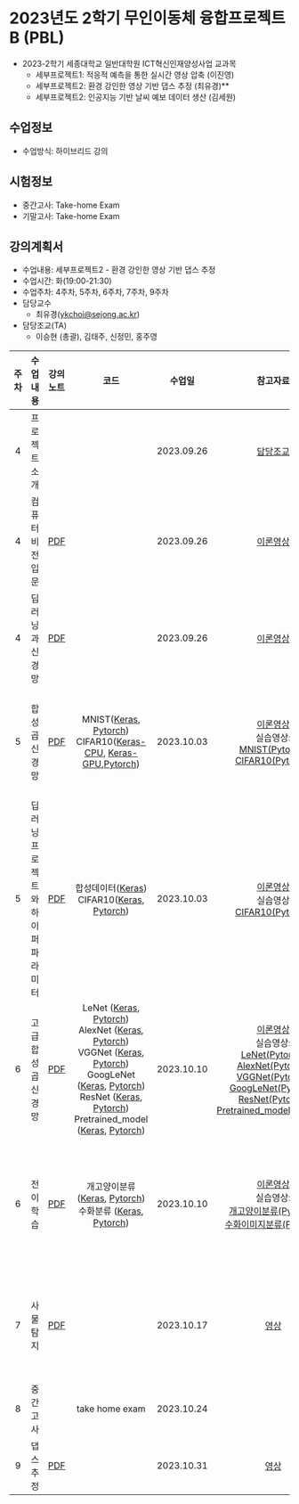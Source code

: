 # 2023년도 2학기 무인이동체 융합프로젝트B (PBL) 
- 2023-2학기 세종대학교 일반대학원 ICT혁신인재양성사업 교과목
  - 세부프로젝트1: 적응적 예측을 통한 실시간 영상 압축 (이진영)
  - 세부프로젝트2: 환경 강인한 영상 기반 댑스 추정 (최유경)**
  - 세부프로젝트2: 인공지능 기반 날씨 예보 데이터 생산 (김세원)
  
## 수업정보
- 수업방식: 하이브리드 강의 

## 시험정보
- 중간고사: Take-home Exam 
- 기말고사: Take-home Exam

## 강의계획서
- 수업내용: 세부프로젝트2 - 환경 강인한 영상 기반 댑스 추정
- 수업시간: 화(19:00-21:30)
- 수업주차: 4주차, 5주차, 6주차, 7주차, 9주차
- 담당교수
  - 최유경(ykchoi@sejong.ac.kr)
- 담당조교(TA)
  - 이승현 (총괄), 김태주, 신정민, 홍주영

| 주차 | 수업내용 | 강의노트 | 코드 | 수업일 | 참고자료 | 과제 | 비고 | 
|:---:|:---:|:---:|:---:|:---:|:---:|:---:|:---:|
| 4 | 프로젝트 소개 | | | 2023.09.26 | [담당조교](https://github.com/sejongresearch/2023.Mobility.PBL.B/blob/main/Mentor.md) | | 오프라인 |
| 4 | 컴퓨터비전 <br> 입문 | [PDF](https://github.com/sejongresearch/2023.Mobility.PBL.B/blob/main/LectureNotes/%5B1%E1%84%8C%E1%85%A1%E1%86%BC%5D%20%E1%84%8F%E1%85%A5%E1%86%B7%E1%84%91%E1%85%B2%E1%84%90%E1%85%A5%E1%84%87%E1%85%B5%E1%84%8C%E1%85%A5%E1%86%AB%20%E1%84%8B%E1%85%B5%E1%86%B8%E1%84%86%E1%85%AE%E1%86%AB%20(2023).pdf) | | 2023.09.26 |  [이론영상](https://youtu.be/y_7ROFzkS7E) | | |
| 4 | 딥러닝과 <br> 신경망 | [PDF](https://github.com/sejongresearch/2023.Mobility.PBL.B/blob/main/LectureNotes/%5B2%E1%84%8C%E1%85%A1%E1%86%BC%5D%20%E1%84%83%E1%85%B5%E1%86%B8%E1%84%85%E1%85%A5%E1%84%82%E1%85%B5%E1%86%BC%E1%84%80%E1%85%AA%20%E1%84%89%E1%85%B5%E1%86%AB%E1%84%80%E1%85%A7%E1%86%BC%E1%84%86%E1%85%A1%E1%86%BC%20(2023).pdf) | | 2023.09.26 |  [이론영상](https://youtu.be/-CDG4fIJfe0) | | |
| 5 | 합성곱신경망 | [PDF](https://github.com/sejongresearch/2023.Mobility.PBL.B/blob/main/LectureNotes/%5B3%E1%84%8C%E1%85%A1%E1%86%BC%5D%20%E1%84%92%E1%85%A1%E1%86%B8%E1%84%89%E1%85%A5%E1%86%BC%E1%84%80%E1%85%A9%E1%86%B8%E1%84%89%E1%85%B5%E1%86%AB%E1%84%80%E1%85%A7%E1%86%BC%E1%84%86%E1%85%A1%E1%86%BC%20(2023).pdf) | MNIST([Keras](https://www.kaggle.com/code/yukyungchoi/2022-dl-w3p1/notebook), [Pytorch](https://www.kaggle.com/code/dobarri/03-mnist-cnn)) <br/> CIFAR10([Keras-CPU](https://www.kaggle.com/code/yukyungchoi/2022-dl-w3-project-cpu/notebook), [Keras-GPU](https://www.kaggle.com/code/yukyungchoi/2022-dl-w3-project-gpu/notebook),[Pytorch](https://www.kaggle.com/code/leeseunghyeon99/2023-1-dls-w3-cifar10-cnn)) | 2023.10.03 |  [이론영상](https://youtu.be/NmUknzJqYG4) <br/> 실습영상: <br> [MNIST(Pytorch)](https://www.youtube.com/watch?v=J-9Lez2EoyM) <br/> [CIFAR10(Pytorch)](https://www.youtube.com/watch?v=nV5cU9IBG00)| | 오프라인 <br> 실습가능 |
| 5 | 딥러닝프로젝트와 <br> 하이퍼파라미터 | [PDF](https://github.com/sejongresearch/2023.Mobility.PBL.B/blob/main/LectureNotes/%5B4%E1%84%8C%E1%85%A1%E1%86%BC%5D%20%E1%84%83%E1%85%B5%E1%86%B8%E1%84%85%E1%85%A5%E1%84%82%E1%85%B5%E1%86%BC%E1%84%91%E1%85%B3%E1%84%85%E1%85%A9%E1%84%8C%E1%85%A6%E1%86%A8%E1%84%90%E1%85%B3%E1%84%8B%E1%85%AA%20%E1%84%92%E1%85%A1%E1%84%8B%E1%85%B5%E1%84%91%E1%85%A5%E1%84%91%E1%85%A1%E1%84%85%E1%85%A1%E1%84%86%E1%85%B5%E1%84%90%E1%85%A5%E1%84%90%E1%85%B2%E1%84%82%E1%85%B5%E1%86%BC%20(2023).pdf) |  합성데이터([Keras](https://www.kaggle.com/code/yukyungchoi/2022-dl-w4p1/notebook)) <br/> CIFAR10([Keras](https://www.kaggle.com/code/leeseunghyeon99/4-10-19011804-v3/notebook), [Pytorch](https://colab.research.google.com/drive/1W9gYZTByAP39BiDhrfRk76N6iMBgvres)) |  2023.10.03 | [이론영상](https://youtu.be/72IQrg8RgIo) <br> 실습영상 <br> [CIFAR10(Pytorch)](https://youtu.be/L6F3kWGZkfo)| [리더보드](https://www.kaggle.com/t/9a33a744a2594bcd84a0bc5b5c01b934) | 오프라인 <br> 실습가능 |
| 6 |  고급 <br> 합성곱신경망 | [PDF](https://github.com/sejongresearch/2023.Mobility.PBL.B/blob/main/LectureNotes/%5B5%E1%84%8C%E1%85%A1%E1%86%BC%5D%20%E1%84%80%E1%85%A9%E1%84%80%E1%85%B3%E1%86%B8%20%E1%84%92%E1%85%A1%E1%86%B8%E1%84%89%E1%85%A5%E1%86%BC%E1%84%80%E1%85%A9%E1%86%B8%E1%84%89%E1%85%B5%E1%86%AB%E1%84%80%E1%85%A7%E1%86%BC%E1%84%86%E1%85%A1%E1%86%BC%20(2023).pdf) | LeNet ([Keras](https://colab.research.google.com/drive/1W0ZAJ0WvSgD1Izw6EOA48LJ145Uon5Qj),  [Pytorch](https://www.kaggle.com/code/dobarri/7-lenet-implementation/notebook))<br/>AlexNet ([Keras](https://colab.research.google.com/drive/1rRo6OPn0jKXaqPV-5wRdk7V9k50f7Vf3), [Pytorch](https://www.kaggle.com/code/xown3197/alexnet-implementation-in-pytorch))<br/>VGGNet ([Keras](https://colab.research.google.com/drive/1DNJbNkn6s1-RZJNfv_RNTkyvmdzVtzYu), [Pytorch](https://www.kaggle.com/code/dobarri/9-vgg-pytorch/notebook)) <br/>GoogLeNet ([Keras](https://colab.research.google.com/drive/1Az7rIE9u6cNmvBjmbAcyVHtpbYZ1gpMu), [Pytorch](https://www.kaggle.com/code/leeseunghyeon99/2023-1-dls-w5-inception-googlenet-pytorch/notebook))<br/>ResNet ([Keras](https://colab.research.google.com/drive/1kdY1xymHt64R1hsklEjVc18CGVztqAwq), [Pytorch](https://www.kaggle.com/code/dobarri/12-resnet50-implementation-pytorch)) <br/> Pretrained_model ([Keras](https://colab.research.google.com/drive/16uqFF3-fXmbGIGhtt-NyqHdlGsSFCHhw), [Pytorch](https://www.kaggle.com/code/leeseunghyeon99/2023-1-dls-pretrained-resnet50-pytorch/notebook)) | 2023.10.10 | [이론영상](https://youtu.be/aCq10cpP3-4?list=PL1xKqHsVFgvl0mdO_n_Ppx3w_doigvwdd) <br/>   실습영상: <br>[LeNet(Pytorch)](https://youtu.be/93mrECWCnFI) <br/> [AlexNet(Pytorch)](https://youtu.be/p8sCbxb2PMk) <br/>[VGGNet(Pytorch)](https://youtu.be/iomsSc6G35I) <br/>[GoogLeNet(Pytorch)](https://youtu.be/NtJun16913s) <br/>[ResNet(Pytorch)](https://youtu.be/ZfaQVvz-47w) <br/>[Pretrained_model(Pytorch)](https://youtu.be/AIygsdRy5i4)| | 오프라인 <br> 실습가능 |
| 6 | 전이학습 | [PDF](https://github.com/sejongresearch/2023.Mobility.PBL.B/blob/main/LectureNotes/%5B6%E1%84%8C%E1%85%A1%E1%86%BC%5D%20%E1%84%8C%E1%85%A5%E1%86%AB%E1%84%8B%E1%85%B5%E1%84%92%E1%85%A1%E1%86%A8%E1%84%89%E1%85%B3%E1%86%B8%20(2023).pdf) | 개고양이분류 ([Keras](https://www.kaggle.com/code/leeseunghyeon99/2023-1-dls-w6p1-dog-cat-keras), [Pytorch](https://www.kaggle.com/code/leeseunghyeon99/2023-1-dls-w6p1-dog-cat-pytorch)) <br/> 수화분류 ([Keras](https://www.kaggle.com/code/leeseunghyeon99/2023-1-dls-w6p2-keras), [Pytorch](https://www.kaggle.com/code/leeseunghyeon99/2023-1-dls-w6p2-pytorch))| 2023.10.10 |  [이론영상](https://youtu.be/bsraGcxKV88?list=PL1xKqHsVFgvl0mdO_n_Ppx3w_doigvwdd) <br>  실습영상: <br> [개고양이분류(Pytorch)](https://youtu.be/hcoDF-ztOrI) <br> [수화이미지분류(Pytorch)](https://youtu.be/d17A7h_dZR0) | [리더보드(1)](https://www.kaggle.com/t/effaffb18ada4a7dbce060c9cfbe06e2) <br/> [리더보드(2)](https://www.kaggle.com/t/c387f95465aa4da38c6ef686888f6d47) | 오프라인 <br> 실습가능 |
| 7 | 사물 탐지 | [PDF](https://github.com/sejongresearch/2023.Mobility.PBL.B/blob/main/LectureNotes/%5B7%E1%84%8C%E1%85%A1%E1%86%BC%5D%20%E1%84%89%E1%85%A1%E1%84%86%E1%85%AE%E1%86%AF%20%E1%84%90%E1%85%A1%E1%86%B7%E1%84%8C%E1%85%B5%20(2023).pdf) |  | 2023.10.17 | [영상](https://youtu.be/PH-4pg_z5uc?list=PL1xKqHsVFgvl0mdO_n_Ppx3w_doigvwdd) | [리더보드](https://www.kaggle.com/t/7fae31be19f5429f89a168f6a2ecc84c)|  오프라인 <br> 실습가능  |
| 8 | 중간 고사 | | take home exam | 2023.10.24 |  | |  |
| 9 | 댑스 추정 | [PDF]() | | 2023.10.31 | [영상]() | | 오프라인 |
